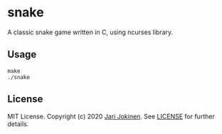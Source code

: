 # snake

A classic snake game written in C, using ncurses library.

## Usage

    make
    ./snake

## License

MIT License. Copyright (c) 2020 [Jari Jokinen](https://jarijokinen.com/). See
[LICENSE](https://github.com/jarijokinen/snake-ncurses/blob/master/LICENSE.txt)
for further details.
